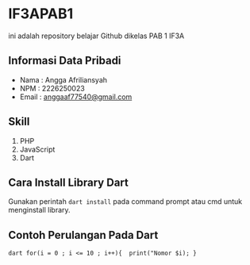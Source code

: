 # IF3APAB1
ini adalah repository belajar Github dikelas PAB 1 IF3A

## Informasi Data Pribadi
- Nama : Angga Afriliansyah
- NPM : 2226250023
- Email : anggaaf77540@gmail.com

## Skill
1. PHP
2. JavaScript
3. Dart

## Cara Install Library Dart
Gunakan perintah `` dart install `` pada command prompt atau cmd untuk menginstall library.

## Contoh Perulangan Pada Dart
`` dart
for(i = 0 ; i <= 10 ; i++){ 
    print("Nomor $i);
    }
``
